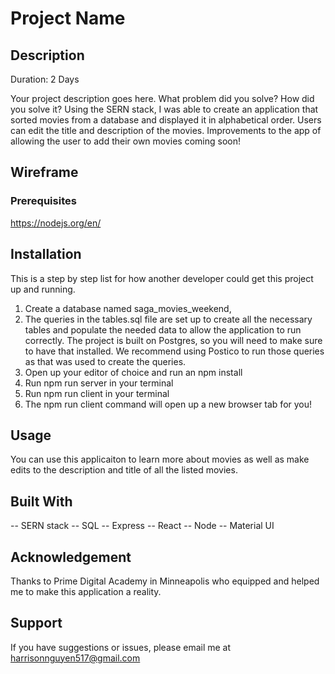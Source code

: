 # Project Name

## Description

Duration: 2 Days

Your project description goes here. What problem did you solve? How did you solve it?
Using the SERN stack, I was able to create an application that sorted movies from a database and displayed it in alphabetical order. Users can edit the title and description of the movies. Improvements to the app of allowing the user to add their own movies coming soon!

<!-- To see the fully functional site, please visit: DEPLOYED VERSION OF APP -->

## Wireframe

### Prerequisites

https://nodejs.org/en/

## Installation
This is a step by step list for how another developer could get this project up and running.

1. Create a database named saga_movies_weekend,
2. The queries in the tables.sql file are set up to create all the necessary tables and populate the needed data to allow the application to run correctly. The project is built on Postgres, so you will need to make sure to have that installed. We recommend using Postico to run those queries as that was used to create the queries.
3. Open up your editor of choice and run an npm install
4. Run npm run server in your terminal
5. Run npm run client in your terminal
6. The npm run client command will open up a new browser tab for you!

## Usage
You can use this applicaiton to learn more about movies as well as make edits to the description and title of all the listed movies. 

## Built With
-- SERN stack
-- SQL
-- Express
-- React
-- Node
-- Material UI

## Acknowledgement
Thanks to Prime Digital Academy in Minneapolis who equipped and helped me to make this application a reality.

## Support
If you have suggestions or issues, please email me at harrisonnguyen517@gmail.com